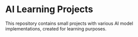 # AI Learning Projects

This repository contains small projects with various AI model implementations, created for learning purposes.
